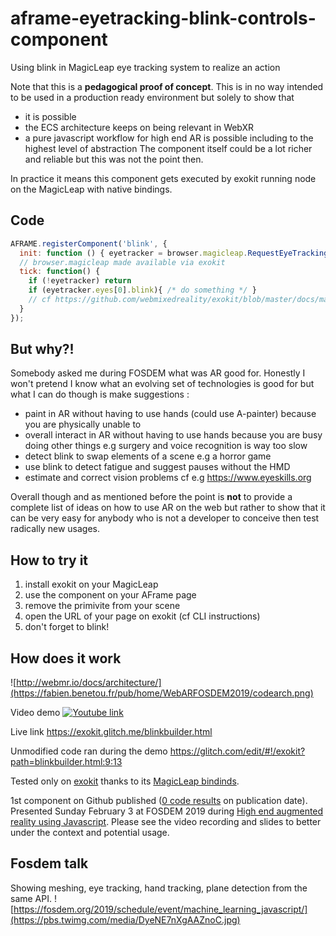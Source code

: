 


# aframe-eyetracking-blink-controls-component
Using blink in MagicLeap eye tracking system to realize an action

Note that this is a **pedagogical proof of concept**. This is in no way intended to be used in a production ready environment but solely to show that
- it is possible
- the ECS architecture keeps on being relevant in WebXR
- a pure javascript workflow for high end AR is possible including to the highest level of abstraction
The component itself could be a lot richer and reliable but this was not the point then.

In practice it means this component gets executed by exokit running node on the MagicLeap with native bindings.

## Code
```javascript
AFRAME.registerComponent('blink', {
  init: function () { eyetracker = browser.magicleap.RequestEyeTracking() },
  // browser.magicleap made available via exokit
  tick: function() {
    if (!eyetracker) return
    if (eyetracker.eyes[0].blink){ /* do something */ }
    // cf https://github.com/webmixedreality/exokit/blob/master/docs/magicleap.md
  }
});
```

## But why?!
Somebody asked me during FOSDEM what was AR good for. Honestly I won't pretend I know what an evolving  set of technologies is good for but what I can do though is make suggestions :
* paint in AR without having to use hands (could use A-painter) because you are physically unable to
* overall interact in AR without having to use hands because you are busy doing other things e.g surgery and voice recognition is way too slow
* detect blink to swap elements of a scene e.g a horror game
* use blink to detect fatigue and suggest pauses without the HMD
* estimate and correct vision problems cf e.g https://www.eyeskills.org

Overall though and as mentioned before the point is **not** to provide a complete list of ideas on how to use AR on the web but rather to show that it can be very easy for anybody who is not a developer to conceive then test radically new usages.  

## How to try it

1. install exokit on your MagicLeap
1. use the component on your AFrame page
1. remove the <a-sky> primivite from your scene
1. open the URL of your page on exokit (cf CLI instructions)
1. don't forget to blink!

## How does it work

![http://webmr.io/docs/architecture/](https://fabien.benetou.fr/pub/home/WebARFOSDEM2019/codearch.png)

Video demo 
[![Youtube link](http://fabien.benetou.fr/pub/home/WebARFOSDEM2019/blink-component-video-preview-pip.jpg)](https://youtu.be/lQBHJS13yl4 "Youtube link")

Live link https://exokit.glitch.me/blinkbuilder.html

Unmodified code ran during the demo https://glitch.com/edit/#!/exokit?path=blinkbuilder.html:9:13

Tested only on [exokit](https://github.com/webmixedreality/exokit) thanks to its [MagicLeap bindinds](https://github.com/webmixedreality/exokit/blob/master/docs/magicleap.md).

1st component on Github published ([0 code results](https://github.com/search?l=Markdown&q=registerComponent+aframe+magicleap&type=Code) on publication date). Presented Sunday February 3 at FOSDEM 2019 during [High end augmented reality using Javascript](https://fosdem.org/2019/schedule/event/machine_learning_javascript/). Please see the video recording and slides to better under the context and potential usage.

## Fosdem talk
Showing meshing, eye tracking, hand tracking, plane detection from the same API.
![https://fosdem.org/2019/schedule/event/machine_learning_javascript/](https://pbs.twimg.com/media/DyeNE7nXgAAZnoC.jpg)
